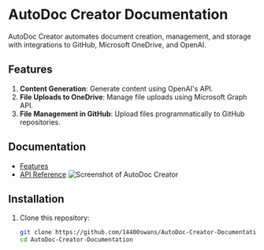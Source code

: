 # AutoDoc Creator Documentation

AutoDoc Creator automates document creation, management, and storage with integrations to GitHub, Microsoft OneDrive, and OpenAI.

## Features
1. **Content Generation**: Generate content using OpenAI's API.
2. **File Uploads to OneDrive**: Manage file uploads using Microsoft Graph API.
3. **File Management in GitHub**: Upload files programmatically to GitHub repositories.

## Documentation
- [Features](docs/features.md)
- [API Reference](docs/api.md)
![Screenshot of AutoDoc Creator](path/to/screenshot.png)
## Installation

1. Clone this repository:
   ```bash
   git clone https://github.com/14400swans/AutoDoc-Creator-Documentation.git
   cd AutoDoc-Creator-Documentation
